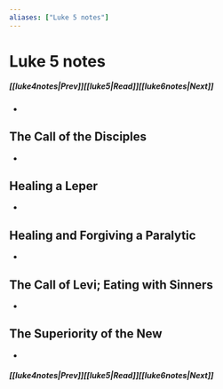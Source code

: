 ```yaml
---
aliases: ["Luke 5 notes"]
---
```

# Luke 5 notes
##### <span class=arrow-left></span>[[luke4notes|Prev]]<span class=navigation-separator></span>[[luke5|Read]]<span class=navigation-separator></span>[[luke6notes|Next]]<span class=arrow-right></span>
- 
## The Call of the Disciples
- 
## Healing a Leper
- 
## Healing and Forgiving a Paralytic
- 
## The Call of Levi; Eating with Sinners
- 
## The Superiority of the New
- 
##### <span class=arrow-left></span>[[luke4notes|Prev]]<span class=navigation-separator></span>[[luke5|Read]]<span class=navigation-separator></span>[[luke6notes|Next]]<span class=arrow-right></span>
